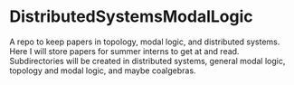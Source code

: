 # DistributedSystemsModalLogic
A repo to keep papers in topology, modal logic, and distributed systems. 
Here I will store papers for summer interns to get at and read. Subdirectories will be created in distributed systems, general modal logic, topology and modal logic, and maybe coalgebras. 
